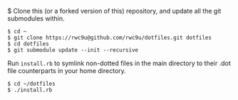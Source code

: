 
$ Clone this (or a forked version of this) repository, and update all the git submodules within.

    $ cd ~
    $ git clone https://rwc9u@github.com/rwc9u/dotfiles.git dotfiles
    $ cd dotfiles
    $ git submodule update --init --recursive

Run `install.rb` to symlink non-dotted files in the main directory to their .dot file counterparts in your home directory.

    $ cd ~/dotfiles
    $ ./install.rb



